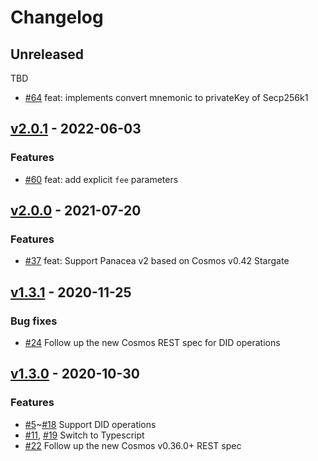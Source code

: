 # Changelog

## Unreleased

TBD
- [\#64](https://github.com/medibloc/panacea-js/pull/64) feat: implements convert mnemonic to privateKey of Secp256k1


## [v2.0.1](https://github.com/medibloc/panacea-js/releases/tag/v2.0.1) - 2022-06-03

### Features

- [\#60](https://github.com/medibloc/panacea-js/pull/60) feat: add explicit `fee` parameters


## [v2.0.0](https://github.com/medibloc/panacea-js/releases/tag/v2.0.0) - 2021-07-20

### Features

- [\#37](https://github.com/medibloc/panacea-js/pull/37) feat: Support Panacea v2 based on Cosmos v0.42 Stargate


## [v1.3.1](https://github.com/medibloc/panacea-js/releases/tag/v1.3.1) - 2020-11-25

### Bug fixes

- [\#24](https://github.com/medibloc/panacea-js/pull/24) Follow up the new Cosmos REST spec for DID operations


## [v1.3.0](https://github.com/medibloc/panacea-js/releases/tag/v1.3.0) - 2020-10-30

### Features

- [\#5](https://github.com/medibloc/panacea-js/pull/5)~[\#18](https://github.com/medibloc/panacea-js/pull/18) Support DID operations
- [\#11](https://github.com/medibloc/panacea-js/pull/11), [\#19](https://github.com/medibloc/panacea-js/pull/19) Switch to Typescript
- [\#22](https://github.com/medibloc/panacea-js/pull/22) Follow up the new Cosmos v0.36.0+ REST spec

